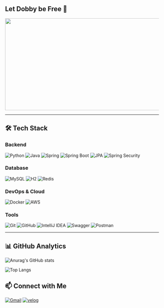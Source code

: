 ## Let Dobby be Free 🤼

<a href="https://www.gitanimals.org/en_US?utm_medium=image&utm_source=FrontHeadlock&utm_content=farm">
<img
src="https://render.gitanimals.org/farms/FrontHeadlock"
width="650"
height="300"
/>
</a>

---

## 🛠️ **Tech Stack**

### **Backend**
![Python](https://img.shields.io/badge/Python-3776AB?style=for-the-badge&logo=python&logoColor=white)
![Java](https://img.shields.io/badge/Java-007396?style=for-the-badge&logo=java&logoColor=white)
![Spring](https://img.shields.io/badge/Spring-6DB33F?style=for-the-badge&logo=spring&logoColor=white)
![Spring Boot](https://img.shields.io/badge/Spring%20Boot-6DB33F?style=for-the-badge&logo=springboot&logoColor=white)
![JPA](https://img.shields.io/badge/JPA-59666C?style=for-the-badge&logo=hibernate&logoColor=white)
![Spring Security](https://img.shields.io/badge/Spring_Security-6DB33F?style=for-the-badge&logo=Spring-Security&logoColor=white)


### **Database**
![MySQL](https://img.shields.io/badge/MySQL-4479A1?style=for-the-badge&logo=mysql&logoColor=white)
![H2](https://img.shields.io/badge/H2-F05032?style=for-the-badge&logo=h2&logoColor=white)
![Redis](https://img.shields.io/badge/redis-%23DD0031.svg?&style=for-the-badge&logo=redis&logoColor=white)

### **DevOps & Cloud**
![Docker](https://img.shields.io/badge/Docker-2496ED?style=for-the-badge&logo=docker&logoColor=white)
![AWS](https://img.shields.io/badge/AWS-232F3E?style=for-the-badge&logo=amazonaws&logoColor=white)


### **Tools**
![Git](https://img.shields.io/badge/Git-F05032?style=for-the-badge&logo=git&logoColor=white)
![GitHub](https://img.shields.io/badge/GitHub-181717?style=for-the-badge&logo=github&logoColor=white)
![IntelliJ IDEA](https://img.shields.io/badge/IntelliJ%20IDEA-000000?style=for-the-badge&logo=intellijidea&logoColor=white)
![Swagger](https://img.shields.io/badge/-Swagger-%23Clojure?style=for-the-badge&logo=swagger&logoColor=white)
![Postman](https://img.shields.io/badge/Postman-FF6C37?style=for-the-badge&logo=postman&logoColor=white)

---

## 📊 **GitHub Analytics**

![Anurag's GitHub stats](https://github-readme-stats.vercel.app/api?username=FrontHeadlock&show_icons=true&theme=transparent&hide_border=true&include_all_commits=true&count_private=false)

![Top Langs](https://github-readme-stats.vercel.app/api/top-langs/?username=FrontHeadlock&layout=compact&theme=transparent&hide_border=true&langs_count=8)

## 📫 **Connect with Me**

[![Gmail](https://img.shields.io/badge/Gmail-D14836?style=for-the-badge&logo=gmail&logoColor=white)](mailto:gmpark007@gmail.com)
[![velog](https://img.shields.io/badge/Velog-20C997?style=for-the-badge&logo=Velog&logoColor=white)](https://velog.io/@southvi1/posts)

